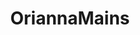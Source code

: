 ---
title: OriannaMains
crosslinks:
- summonerschool
- leagueoflegends
- AMAAggregator
- taliyahmains
---